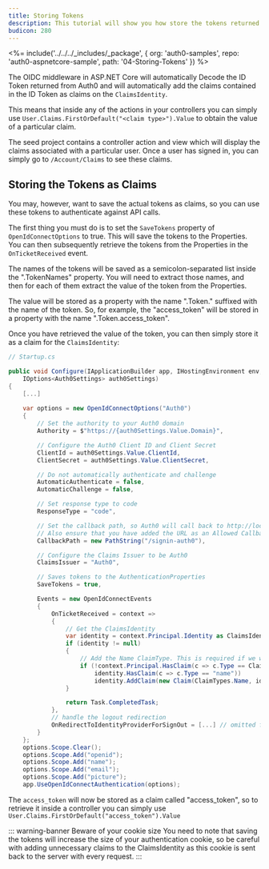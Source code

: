 ```yaml
---
title: Storing Tokens
description: This tutorial will show you how store the tokens returned from Auth0 in order to use them later on.
budicon: 280
---
```


<%= include('../../../_includes/_package', {
  org: 'auth0-samples',
  repo: 'auth0-aspnetcore-sample',
  path: '04-Storing-Tokens'
}) %>

The OIDC middleware in ASP.NET Core will automatically Decode the ID Token returned from Auth0 and will automatically add the claims contained in the ID Token as claims on the `ClaimsIdentity`.

This means that inside any of the actions in your controllers you can simply use `User.Claims.FirstOrDefault("<claim type>").Value` to obtain the value of a particular claim.

The seed project contains a controller action and view which will display the claims associated with a particular user. Once a user has signed in, you can simply go to `/Account/Claims` to see these claims.

## Storing the Tokens as Claims

You may, however, want to save the actual tokens as claims, so you can use these tokens to authenticate against API calls.

The first thing you must do is to set the `SaveTokens` property of `OpenIdConnectOptions` to true. This will save the tokens to the Properties. You can then subsequently retrieve the tokens from the Properties in the `OnTicketReceived` event.

The names of the tokens will be saved as a semicolon-separated list inside the ".TokenNames" property. You will need to extract those names, and then for each of them extract the value of the token from the Properties.

The value will be stored as a property with the name ".Token." suffixed with the name of the token. So, for example, the "access_token" will be stored in a property with the name ".Token.access_token".

Once you have retrieved the value of the token, you can then simply store it as a claim for the `ClaimsIdentity`:

```csharp
// Startup.cs

public void Configure(IApplicationBuilder app, IHostingEnvironment env, ILoggerFactory loggerFactory,
    IOptions<Auth0Settings> auth0Settings)
{
    [...]
    
    var options = new OpenIdConnectOptions("Auth0")
    {
        // Set the authority to your Auth0 domain
        Authority = $"https://{auth0Settings.Value.Domain}",

        // Configure the Auth0 Client ID and Client Secret
        ClientId = auth0Settings.Value.ClientId,
        ClientSecret = auth0Settings.Value.ClientSecret,

        // Do not automatically authenticate and challenge
        AutomaticAuthenticate = false,
        AutomaticChallenge = false,

        // Set response type to code
        ResponseType = "code",

        // Set the callback path, so Auth0 will call back to http://localhost:5000/signin-auth0
        // Also ensure that you have added the URL as an Allowed Callback URL in your Auth0 dashboard
        CallbackPath = new PathString("/signin-auth0"),

        // Configure the Claims Issuer to be Auth0
        ClaimsIssuer = "Auth0",

        // Saves tokens to the AuthenticationProperties
        SaveTokens = true,

        Events = new OpenIdConnectEvents
        {
            OnTicketReceived = context =>
            {
                // Get the ClaimsIdentity
                var identity = context.Principal.Identity as ClaimsIdentity;
                if (identity != null)
                {
                    // Add the Name ClaimType. This is required if we want User.Identity.Name to actually return something!
                    if (!context.Principal.HasClaim(c => c.Type == ClaimTypes.Name) &&
                        identity.HasClaim(c => c.Type == "name"))
                        identity.AddClaim(new Claim(ClaimTypes.Name, identity.FindFirst("name").Value));
                }

                return Task.CompletedTask;
            },
            // handle the logout redirection 
            OnRedirectToIdentityProviderForSignOut = [...] // omitted for brevity
        }
    };
    options.Scope.Clear();
    options.Scope.Add("openid");
    options.Scope.Add("name");
    options.Scope.Add("email");
    options.Scope.Add("picture");
    app.UseOpenIdConnectAuthentication(options);
```

The `access_token` will now be stored as a claim called "access_token", so to retrieve it inside a controller you can simply use `User.Claims.FirstOrDefault("access_token").Value`

::: warning-banner Beware of your cookie size
You need to note that saving the tokens will increase the size of your authentication cookie, so be careful with adding unnecessary claims to the ClaimsIdentity as this cookie is sent back to the server with every request.
:::
